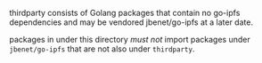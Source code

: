 thirdparty consists of Golang packages that contain no go-ipfs dependencies and
may be vendored jbenet/go-ipfs at a later date.

packages in under this directory _must not_ import packages under
`jbenet/go-ipfs` that are not also under `thirdparty`.
